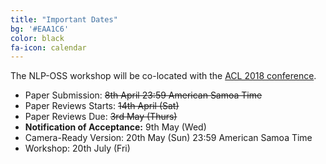 ```yaml
---
title: "Important Dates"
bg: '#EAA1C6'
color: black
fa-icon: calendar
---
```


The NLP-OSS workshop will be co-located with the [ACL 2018 conference](http://acl2018.org/).

- Paper Submission: <!--<s>25th March (Sun)</s>--> <s>8th April 23:59 American Samoa Time</s>
- Paper Reviews Starts: <s>14th April (Sat)</s>
- Paper Reviews Due: <s>3rd May (Thurs)</s>
- **Notification of Acceptance:** <!--<s>29th April</s>--> 9th May (Wed)
- Camera-Ready Version: <!--<s>13th May</s>--> 20th May (Sun) 23:59 American Samoa Time
- Workshop: 20th July  (Fri)
